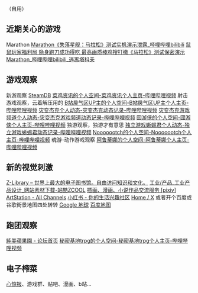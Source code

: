 （自用）
## 近期关心的游戏
Marathon
[Marathon《失落星舰：马拉松》测试实机演示泄露_哔哩哔哩bilibili](https://www.bilibili.com/video/BV13WsRzDEae/?spm_id_from=333.1387.favlist.content.click&vd_source=2aee6fa71355be863a591db6f78549d5)
[鼠鼠玩家福利局 隐身跑刀成功得吃 最高画质棒鸡搜打撤《马拉松》测试保密演示Marathon_哔哩哔哩bilibili_逃离塔科夫](https://www.bilibili.com/video/BV1zTspzVED7/?spm_id_from=333.1387.favlist.content.click&vd_source=2aee6fa71355be863a591db6f78549d5)
## 游戏观察
新游观察
[SteamDB](https://steamdb.info/)
[菜鸡资讯的个人空间-菜鸡资讯个人主页-哔哩哔哩视频](https://space.bilibili.com/316790553?spm_id_from=333.1387.follow.user_card.click)
射击游戏观察，云着解压用的
[B站戾气区UP主的个人空间-B站戾气区UP主个人主页-哔哩哔哩视频](https://space.bilibili.com/250632733?spm_id_from=333.788.upinfo.detail.click)
[灾变杰克个人动态-灾变杰克动态记录-哔哩哔哩视频](https://space.bilibili.com/569435677/dynamic?spm_id_from=333.1387.0.0)
[灾变杰克游戏频道个人动态-灾变杰克游戏频道动态记录-哔哩哔哩视频](https://space.bilibili.com/3537119383390240/dynamic?spm_id_from=333.1387.0.0)
[囧游侠的个人空间-囧游侠个人主页-哔哩哔哩视频](https://space.bilibili.com/272362?spm_id_from=333.788.upinfo.detail.click)
独游观察，独游才有意思
[独立游戏蜥蜴君个人动态-独立游戏蜥蜴君动态记录-哔哩哔哩视频](https://space.bilibili.com/413703/dynamic)
[Nooooootch的个人空间-Nooooootch个人主页-哔哩哔哩视频](https://space.bilibili.com/19833821?spm_id_from=333.788.upinfo.detail.click)
魂游-动作游戏观察
[阿鲁蒂娜的个人空间-阿鲁蒂娜个人主页-哔哩哔哩视频](https://space.bilibili.com/23902?spm_id_from=333.337.search-card.all.click)
## 新的视觉刺激
[Z-Library – 世界上最大的电子图书馆。自由访问知识和文化。](https://zh.z-library.sk/)
[工业/产品_工业产品设计_网站素材下载-站酷ZCOOL](https://www.zcool.com.cn/discover?cate=499)
[插画、漫画、小说作品交流服务 [pixiv]](https://www.pixiv.net/)
[ArtStation - All Channels](https://www.artstation.com/?sort_by=community&dimension=all)
[小红书 - 你的生活兴趣社区](https://www.xiaohongshu.com/explore?language=zh-CN)
[Home / X](https://x.com/home)
或者开个百度或谷歌街景地图四处转转
[Google 地球](https://earth.google.com/web/@35.08280749,80.0752993,8391.44254348a,21834129.02099133d,35y,0h,0t,0r/data=CgRCAggBOgMKATBCAggASg0I____________ARAA?authuser=0)
[百度地图](https://map.baidu.com/@13460188.296762392,3769881.1192589947,6.28z)
## 跑团观察
[純美蘋果園 - 论坛首页](https://www.goddessfantasy.net/bbs/index.php)
[秘密基地trpg的个人空间-秘密基地trpg个人主页-哔哩哔哩视频](https://space.bilibili.com/2577465?spm_id_from=333.337.search-card.all.click)
## 电子榨菜
[心惊报](https://web.telegram.org/a/#-1001434817225)、游戏群、贴吧、漫画、b站…
